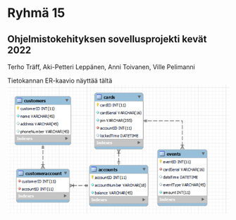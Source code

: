 # Ryhmä 15
## Ohjelmistokehityksen sovellusprojekti kevät 2022
Terho Träff,
Aki-Petteri Leppänen,
Anni Toivanen,
Ville Pelimanni

Tietokannan ER-kaavio näyttää tältä <img src="documents/er_kaavio.png">